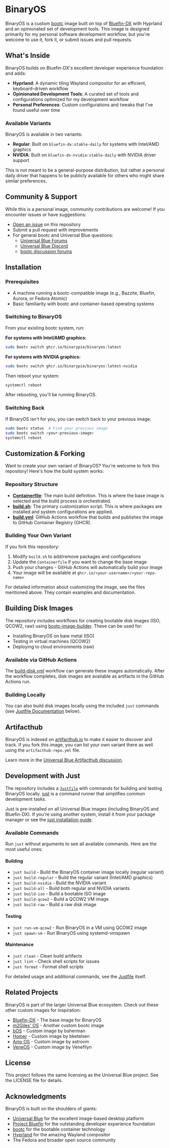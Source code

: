 # BinaryOS

BinaryOS is a custom [bootc](https://github.com/bootc-dev/bootc) image built on top of [Bluefin-DX](https://projectbluefin.io/) with Hyprland and an opinionated set of development tools. This image is designed primarily for my personal software development workflow, but you're welcome to use it, fork it, or submit issues and pull requests.

## What's Inside

BinaryOS builds on Bluefin-DX's excellent developer experience foundation and adds:

- **Hyprland**: A dynamic tiling Wayland compositor for an efficient, keyboard-driven workflow
- **Opinionated Development Tools**: A curated set of tools and configurations optimized for my development workflow
- **Personal Preferences**: Custom configurations and tweaks that I've found useful over time

### Available Variants

BinaryOS is available in two variants:

- **Regular**: Built on `bluefin-dx:stable-daily` for systems with Intel/AMD graphics
- **NVIDIA**: Built on `bluefin-dx-nvidia:stable-daily` with NVIDIA driver support

This is not meant to be a general-purpose distribution, but rather a personal daily driver that happens to be publicly available for others who might share similar preferences.

## Community & Support

While this is a personal image, community contributions are welcome! If you encounter issues or have suggestions:

- [Open an issue](../../issues) on this repository
- Submit a pull request with improvements
- For general bootc and Universal Blue questions:
  - [Universal Blue Forums](https://universal-blue.discourse.group/)
  - [Universal Blue Discord](https://discord.gg/WEu6BdFEtp)
  - [bootc discussion forums](https://github.com/bootc-dev/bootc/discussions)

## Installation

### Prerequisites

- A machine running a bootc-compatible image (e.g., Bazzite, Bluefin, Aurora, or Fedora Atomic)
- Basic familiarity with bootc and container-based operating systems

### Switching to BinaryOS

From your existing bootc system, run:

**For systems with Intel/AMD graphics:**
```bash
sudo bootc switch ghcr.io/binarypie/binaryos:latest
```

**For systems with NVIDIA graphics:**
```bash
sudo bootc switch ghcr.io/binarypie/binaryos:latest-nvidia
```

Then reboot your system:

```bash
systemctl reboot
```

After rebooting, you'll be running BinaryOS.

### Switching Back

If BinaryOS isn't for you, you can switch back to your previous image:

```bash
sudo bootc status  # Find your previous image
sudo bootc switch <your-previous-image>
systemctl reboot
```

## Customization & Forking

Want to create your own variant of BinaryOS? You're welcome to fork this repository! Here's how the build system works:

### Repository Structure

- **[Containerfile](./Containerfile)**: The main build definition. This is where the base image is selected and the build process is orchestrated.
- **[build.sh](./build_files/build.sh)**: The primary customization script. This is where packages are installed and system configurations are applied.
- **[build.yml](./.github/workflows/build.yml)**: GitHub Actions workflow that builds and publishes the image to GitHub Container Registry (GHCR).

### Building Your Own Variant

If you fork this repository:

1. Modify `build.sh` to add/remove packages and configurations
2. Update the `Containerfile` if you want to change the base image
3. Push your changes - GitHub Actions will automatically build your image
4. Your image will be available at `ghcr.io/<your-username>/<your-repo-name>`

For detailed information about customizing the image, see the files mentioned above. They contain examples and documentation.

## Building Disk Images

The repository includes workflows for creating bootable disk images (ISO, QCOW2, raw) using [bootc-image-builder](https://osbuild.org/docs/bootc/). These can be used for:

- Installing BinaryOS on bare metal (ISO)
- Testing in virtual machines (QCOW2)
- Deploying to cloud environments (raw)

### Available via GitHub Actions

The [build-disk.yml](./.github/workflows/build-disk.yml) workflow can generate these images automatically. After the workflow completes, disk images are available as artifacts in the GitHub Actions run.

### Building Locally

You can also build disk images locally using the included `just` commands (see [Justfile Documentation](#justfile-documentation) below).

## Artifacthub

BinaryOS is indexed on [artifacthub.io](https://artifacthub.io) to make it easier to discover and track. If you fork this image, you can list your own variant there as well using the `artifacthub-repo.yml` file.

Learn more in the [Universal Blue Artifacthub discussion](https://universal-blue.discourse.group/t/listing-your-custom-image-on-artifacthub/6446).

## Development with Just

The repository includes a [`Justfile`](./Justfile) with commands for building and testing BinaryOS locally. [just](https://just.systems/) is a command runner that simplifies common development tasks.

Just is pre-installed on all Universal Blue images (including BinaryOS and Bluefin-DX). If you're using another system, install it from your package manager or see the [just installation guide](https://just.systems/man/en/introduction.html).

### Available Commands

Run `just` without arguments to see all available commands. Here are the most useful ones:

#### Building

- `just build` - Build the BinaryOS container image locally (regular variant)
- `just build-regular` - Build the regular variant (Intel/AMD graphics)
- `just build-nvidia` - Build the NVIDIA variant
- `just build-all` - Build both regular and NVIDIA variants
- `just build-iso` - Build a bootable ISO image
- `just build-qcow2` - Build a QCOW2 VM image
- `just build-raw` - Build a raw disk image

#### Testing

- `just run-vm-qcow2` - Run BinaryOS in a VM using QCOW2 image
- `just spawn-vm` - Run BinaryOS using systemd-vmspawn

#### Maintenance

- `just clean` - Clean build artifacts
- `just lint` - Check shell scripts for issues
- `just format` - Format shell scripts

For detailed usage and additional commands, see the [Justfile](./Justfile) itself.

## Related Projects

BinaryOS is part of the larger Universal Blue ecosystem. Check out these other custom images for inspiration:

- [Bluefin-DX](https://projectbluefin.io/) - The base image for BinaryOS
- [m2Giles' OS](https://github.com/m2giles/m2os) - Another custom bootc image
- [bOS](https://github.com/bsherman/bos) - Custom image by bsherman
- [Homer](https://github.com/bketelsen/homer/) - Custom image by bketelsen
- [Amy OS](https://github.com/astrovm/amyos) - Custom image by astrovm
- [VeneOS](https://github.com/Venefilyn/veneos) - Custom image by Venefilyn

## License

This project follows the same licensing as the Universal Blue project. See the LICENSE file for details.

## Acknowledgments

BinaryOS is built on the shoulders of giants:

- [Universal Blue](https://universal-blue.org/) for the excellent image-based desktop platform
- [Project Bluefin](https://projectbluefin.io/) for the outstanding developer experience foundation
- [bootc](https://github.com/bootc-dev/bootc) for the bootable container technology
- [Hyprland](https://hyprland.org/) for the amazing Wayland compositor
- The Fedora and broader open source community

